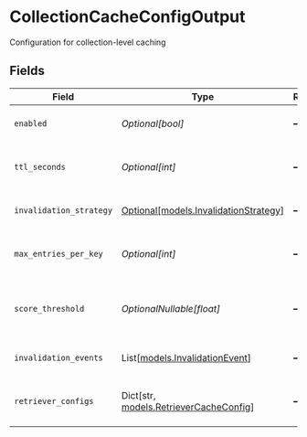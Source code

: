 # CollectionCacheConfigOutput

Configuration for collection-level caching


## Fields

| Field                                                                       | Type                                                                        | Required                                                                    | Description                                                                 |
| --------------------------------------------------------------------------- | --------------------------------------------------------------------------- | --------------------------------------------------------------------------- | --------------------------------------------------------------------------- |
| `enabled`                                                                   | *Optional[bool]*                                                            | :heavy_minus_sign:                                                          | Whether caching is enabled                                                  |
| `ttl_seconds`                                                               | *Optional[int]*                                                             | :heavy_minus_sign:                                                          | Time-to-live for cache entries in seconds                                   |
| `invalidation_strategy`                                                     | [Optional[models.InvalidationStrategy]](../models/invalidationstrategy.md)  | :heavy_minus_sign:                                                          | Strategies for cache invalidation                                           |
| `max_entries_per_key`                                                       | *Optional[int]*                                                             | :heavy_minus_sign:                                                          | Maximum number of results to cache per key                                  |
| `score_threshold`                                                           | *OptionalNullable[float]*                                                   | :heavy_minus_sign:                                                          | Minimum score threshold for caching results                                 |
| `invalidation_events`                                                       | List[[models.InvalidationEvent](../models/invalidationevent.md)]            | :heavy_minus_sign:                                                          | Events that trigger cache invalidation                                      |
| `retriever_configs`                                                         | Dict[str, [models.RetrieverCacheConfig](../models/retrievercacheconfig.md)] | :heavy_minus_sign:                                                          | Retriever-specific cache configurations                                     |